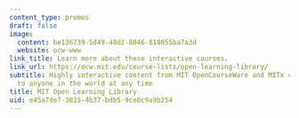 ```yaml
---
content_type: promos
draft: false
image:
  content: be136739-5d49-48d2-8046-818055ba7a3d
  website: ocw-www
link_title: Learn more about these interactive courses.
link_url: https://ocw.mit.edu/course-lists/open-learning-library/
subtitle: Highly interactive content from MIT OpenCourseWare and MITx courses; available
  to anyone in the world at any time
title: MIT Open Learning Library
uid: e45a7de7-3815-4b37-bdb5-9ce8c9a9b254
---
```

